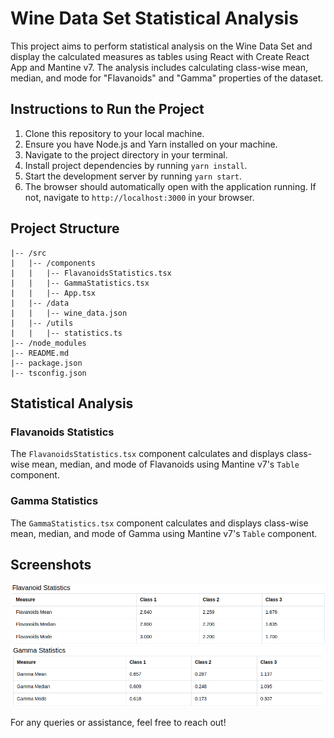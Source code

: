# Wine Data Set Statistical Analysis

This project aims to perform statistical analysis on the Wine Data Set and display the calculated measures as tables using React with Create React App and Mantine v7. The analysis includes calculating class-wise mean, median, and mode for "Flavanoids" and "Gamma" properties of the dataset.

## Instructions to Run the Project

1. Clone this repository to your local machine.
2. Ensure you have Node.js and Yarn installed on your machine.
3. Navigate to the project directory in your terminal.
4. Install project dependencies by running `yarn install`.
5. Start the development server by running `yarn start`.
6. The browser should automatically open with the application running. If not, navigate to `http://localhost:3000` in your browser.

## Project Structure

```
|-- /src
|   |-- /components
|   |   |-- FlavanoidsStatistics.tsx
|   |   |-- GammaStatistics.tsx
|   |   |-- App.tsx
|   |-- /data
|   |   |-- wine_data.json
|   |-- /utils
|   |   |-- statistics.ts
|-- /node_modules
|-- README.md
|-- package.json
|-- tsconfig.json
```

## Statistical Analysis

### Flavanoids Statistics

The `FlavanoidsStatistics.tsx` component calculates and displays class-wise mean, median, and mode of Flavanoids using Mantine v7's `Table` component.

### Gamma Statistics

The `GammaStatistics.tsx` component calculates and displays class-wise mean, median, and mode of Gamma using Mantine v7's `Table` component.

## Screenshots

![Flavanoids Statistics](screenshots/flavanoid.png)
![Gamma Statistics](screenshots/gamma.png)

For any queries or assistance, feel free to reach out!
